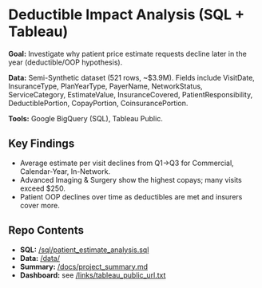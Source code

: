 # Deductible Impact Analysis (SQL + Tableau)

**Goal:** Investigate why patient price estimate requests decline later in the year (deductible/OOP hypothesis).

**Data:** Semi-Synthetic dataset (521 rows, ~$3.9M). Fields include VisitDate, InsuranceType, PlanYearType, PayerName, NetworkStatus, ServiceCategory, EstimateValue, InsuranceCovered, PatientResponsibility, DeductiblePortion, CopayPortion, CoinsurancePortion.

**Tools:** Google BigQuery (SQL), Tableau Public.

## Key Findings
- Average estimate per visit declines from Q1→Q3 for Commercial, Calendar-Year, In-Network.
- Advanced Imaging & Surgery show the highest copays; many visits exceed $250.
- Patient OOP declines over time as deductibles are met and insurers cover more.

## Repo Contents
- **SQL:** [/sql/patient_estimate_analysis.sql](sql/patient_estimate_analysis.sql)
- **Data:** [/data/](data/)
- **Summary:** [/docs/project_summary.md](docs/project_summary.md)
- **Dashboard:** see [/links/tableau_public_url.txt](links/tableau_public_url.txt)
